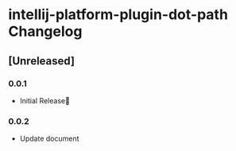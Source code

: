 <!-- Keep a Changelog guide -> https://keepachangelog.com -->

# intellij-platform-plugin-dot-path Changelog

## [Unreleased]
### 0.0.1
- Initial Release🎉

### 0.0.2
- Update document
